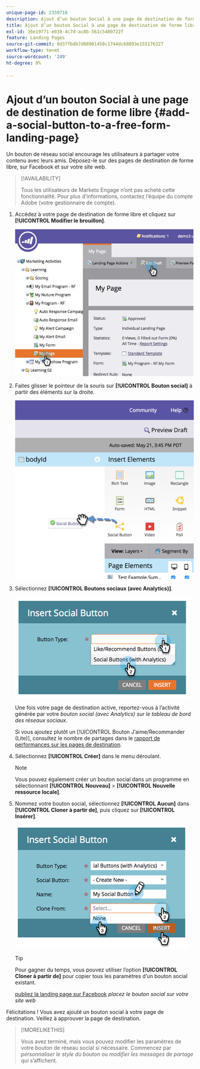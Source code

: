 ```yaml
---
unique-page-id: 2359718
description: Ajout d’un bouton Social à une page de destination de forme libre - Documents Marketo - Documentation du produit
title: Ajout d’un bouton Social à une page de destination de forme libre
exl-id: 36e19771-e038-4c7d-ac8b-561c5480722f
feature: Landing Pages
source-git-commit: 0d37fbdb7d08901458c1744dc68893e155176327
workflow-type: tm+mt
source-wordcount: '249'
ht-degree: 0%

---
```


# Ajout d’un bouton Social à une page de destination de forme libre {#add-a-social-button-to-a-free-form-landing-page}

Un bouton de réseau social encourage les utilisateurs à partager votre contenu avec leurs amis. Déposez-le sur des pages de destination de forme libre, sur Facebook et sur votre site web.

>[!AVAILABILITY]
>
>Tous les utilisateurs de Marketo Engage n’ont pas acheté cette fonctionnalité. Pour plus d’informations, contactez l’équipe du compte Adobe (votre gestionnaire de compte).

1. Accédez à votre page de destination de forme libre et cliquez sur **[!UICONTROL Modifier le brouillon]**.

   ![](assets/scoring.jpg)

1. Faites glisser le pointeur de la souris sur **[!UICONTROL Bouton social]** à partir des éléments sur la droite.

   ![](assets/image2015-5-21-15-3a47-3a46.png)

1. Sélectionnez **[!UICONTROL Boutons sociaux (avec Analytics)]**.

   ![](assets/image2014-9-17-10-3a35-3a13.png)

   Une fois votre page de destination active, reportez-vous à l’activité générée par votre _bouton social (avec Analytics) sur le tableau de bord des réseaux sociaux_.

   Si vous ajoutez plutôt un [!UICONTROL Bouton J’aime/Recommander (Lite)], consultez le nombre de partages dans le [rapport de performances sur les pages de destination](/help/marketo/product-docs/demand-generation/landing-pages/understanding-landing-pages/landing-page-performance-report.md).

1. Sélectionnez **[!UICONTROL Créer]** dans le menu déroulant.

   >[!NOTE]
   >
   >Vous pouvez également créer un bouton social dans un programme en sélectionnant **[!UICONTROL Nouveau]** > **[!UICONTROL Nouvelle ressource locale]**.

1. Nommez votre bouton social, sélectionnez **[!UICONTROL Aucun]** dans **[!UICONTROL Cloner à partir de]**, puis cliquez sur **[!UICONTROL Insérer]**.

   ![](assets/image2014-9-17-10-3a35-3a26.png)

   >[!TIP]
   >
   >Pour gagner du temps, vous pouvez utiliser l’option **[!UICONTROL Cloner à partir de]** pour copier tous les paramètres d’un bouton social existant.

   [publiez la landing page sur Facebook](/help/marketo/product-docs/demand-generation/facebook/publish-landing-pages-to-facebook.md) _placez le bouton social sur votre site web_

Félicitations ! Vous avez ajouté un bouton social à votre page de destination. Veillez à approuver la page de destination.

>[!MORELIKETHIS]
>
>Vous avez terminé, mais vous pouvez modifier les paramètres de votre bouton de réseau social si nécessaire. Commencez par _personnaliser le style du bouton_ ou _modifier les messages de partage_ qui s’affichent.
